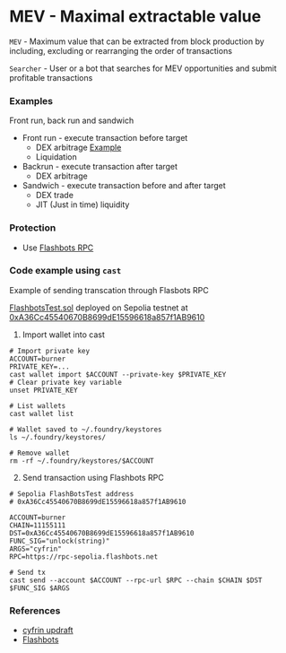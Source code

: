 # MEV - Maximal extractable value

`MEV` - Maximum value that can be extracted from block production by including, excluding or rearranging the order of transactions

`Searcher` - User or a bot that searches for MEV opportunities and submit profitable transactions

### Examples

Front run, back run and sandwich

- Front run - execute transaction before target
  - DEX arbitrage [Example](https://etherscan.io/tx/0x5e1657ef0e9be9bc72efefe59a2528d0d730d478cfc9e6cdd09af9f997bb3ef4)
  - Liquidation
- Backrun - execute transaction after target
  - DEX arbitrage
- Sandwich - execute transaction before and after target
  - DEX trade
  - JIT (Just in time) liquidity

### Protection

- Use [Flashbots RPC](https://docs.flashbots.net/flashbots-protect)

### Code example using `cast`

Example of sending transcation through Flasbots RPC

[FlashbotsTest.sol](./FlashbotsTest.sol) deployed on Sepolia testnet at [0xA36Cc45540670B8699dE15596618a857f1AB9610](https://sepolia.etherscan.io/address/0xA36Cc45540670B8699dE15596618a857f1AB9610)

1. Import wallet into cast

```shell
# Import private key
ACCOUNT=burner
PRIVATE_KEY=...
cast wallet import $ACCOUNT --private-key $PRIVATE_KEY
# Clear private key variable
unset PRIVATE_KEY

# List wallets
cast wallet list

# Wallet saved to ~/.foundry/keystores
ls ~/.foundry/keystores/

# Remove wallet
rm -rf ~/.foundry/keystores/$ACCOUNT
```

2. Send transaction using Flashbots RPC

```shell
# Sepolia FlashBotsTest address
# 0xA36Cc45540670B8699dE15596618a857f1AB9610

ACCOUNT=burner
CHAIN=11155111
DST=0xA36Cc45540670B8699dE15596618a857f1AB9610
FUNC_SIG="unlock(string)"
ARGS="cyfrin"
RPC=https://rpc-sepolia.flashbots.net

# Send tx
cast send --account $ACCOUNT --rpc-url $RPC --chain $CHAIN $DST $FUNC_SIG $ARGS
```

### References

- [cyfrin updraft](https://updraft.cyfrin.io/courses/security/mev-and-governance/mev-introduction?lesson_format=video)
- [Flashbots](https://docs.flashbots.net/)
